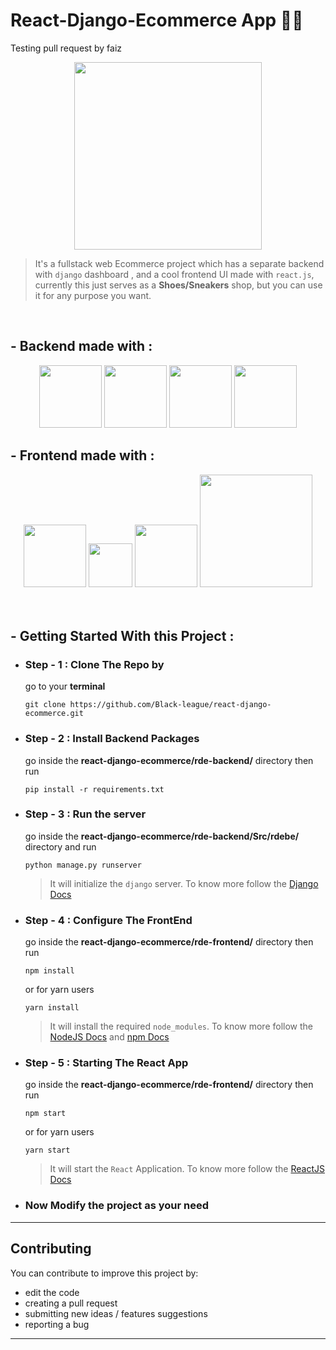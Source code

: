 
# React-Django-Ecommerce App 🛒🌐
Testing pull request by faiz
<center>
    <img src="https://imgur.com/NW59paB.png" width=300px/>
</center>

> It's a fullstack web Ecommerce project which has a separate backend with `django` dashboard , and a cool frontend UI made with `react.js`, currently this just serves as a **Shoes/Sneakers** shop, but you can use it for any purpose you want.

<br />

## - Backend made with :
<center>
    <img src="https://upload.wikimedia.org/wikipedia/commons/thumb/c/c3/Python-logo-notext.svg/2048px-Python-logo-notext.svg.png" width=100px/>
    <img src="https://verbose-equals-true.gitlab.io/django-postgres-vue-gitlab-ecs/django.jpg" width=100px/>
    <img src="https://img.stackshare.io/service/1630/New_Project__67_.png" width=100px/>
    <img src="https://encrypted-tbn0.gstatic.com/images?q=tbn:ANd9GcTZtTg45lw4evHhHRt_YYHysuF_f2pRylhJ3JJexkrHooNTRP7QOgXX-1ndvGE0gI6kjUc&usqp=CAU" width=100px/>

</center>


## - Frontend made with :
<center>
    <img src="https://upload.wikimedia.org/wikipedia/commons/thumb/a/a7/React-icon.svg/1280px-React-icon.svg.png" width=100px/>
    <img src="https://raw.githubusercontent.com/alDuncanson/react-hooks-snippets/master/icon.png" width=70px/>
    <img src="https://cdn-media-1.freecodecamp.org/images/1*TKvlTeNqtkp1s-eVB5Hrvg@2x.png" width=100px/>
    <img src="https://res.cloudinary.com/practicaldev/image/fetch/s--Fp3q-3G9--/c_imagga_scale,f_auto,fl_progressive,h_420,q_auto,w_1000/https://dev-to-uploads.s3.amazonaws.com/i/ke6hqywlnr8b3r896hii.png" width=180px/>    
</center>
<br /><br />

## - Getting Started With this Project :

- ### Step - 1 : Clone The Repo by
    go to your **terminal**
     ```
     git clone https://github.com/Black-league/react-django-ecommerce.git 
     ```
- ### Step - 2 : Install Backend Packages 
    go inside the **react-django-ecommerce/rde-backend/** directory then run 
    ```
    pip install -r requirements.txt
    ```
- ### Step - 3 : Run the server
    go inside the **react-django-ecommerce/rde-backend/Src/rdebe/** directory and run 
    ```
    python manage.py runserver
    ```
    > It will initialize the `django` server. To know more follow the [Django Docs](https://docs.djangoproject.com/en/3.2/) 
- ### Step - 4 : Configure The FrontEnd
    go inside the **react-django-ecommerce/rde-frontend/** directory then run 
    ```
    npm install
    ```
    or for yarn users
    ```
    yarn install
    ```
    > It will install the required `node_modules`. To know more follow the [NodeJS Docs](https://nodejs.org/docs/latest-v15.x/api/) and [npm Docs](https://docs.npmjs.com/)
- ### Step - 5 : Starting The React App
    go inside the **react-django-ecommerce/rde-frontend/** directory then run 
    ```
    npm start
    ```
    or for yarn users
    ```
    yarn start
    ```
    > It will start the `React` Application. To know more follow the [ReactJS Docs](https://reactjs.org/docs/getting-started.html) 
- ### Now Modify the project as your need
---
## Contributing

You can contribute to improve this project by:

- edit the code
- creating a pull request
- submitting new ideas / features suggestions
- reporting a bug
--------------
